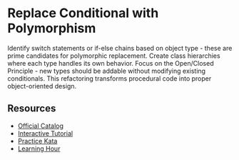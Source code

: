 # Replace Conditional with Polymorphism

Identify switch statements or if-else chains based on object type - these are prime candidates for polymorphic replacement. Create class hierarchies where each type handles its own behavior. Focus on the Open/Closed Principle - new types should be addable without modifying existing conditionals. This refactoring transforms procedural code into proper object-oriented design.

## Resources
- [Official Catalog](https://refactoring.com/catalog/replaceConditionalWithPolymorphism.html)
- [Interactive Tutorial](https://refactoring.guru/replace-conditional-with-polymorphism)
- [Practice Kata](https://github.com/emilybache/Parrot-Refactoring-Kata)
- [Learning Hour](https://sammancoaching.org/learning_hours/refactoring/conditional_to_polymorphism.html)
